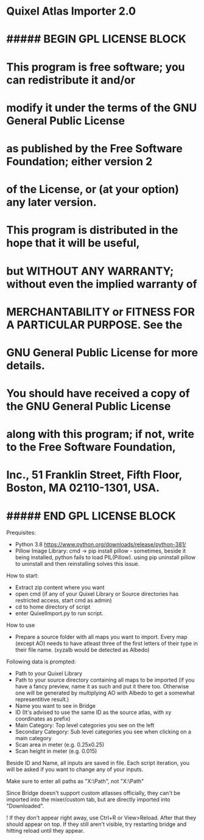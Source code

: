 # Quixel Atlas Importer 2.0

# ##### BEGIN GPL LICENSE BLOCK #####
#
#  This program is free software; you can redistribute it and/or
#  modify it under the terms of the GNU General Public License
#  as published by the Free Software Foundation; either version 2
#  of the License, or (at your option) any later version.
#
#  This program is distributed in the hope that it will be useful,
#  but WITHOUT ANY WARRANTY; without even the implied warranty of
#  MERCHANTABILITY or FITNESS FOR A PARTICULAR PURPOSE.  See the
#  GNU General Public License for more details.
#
#  You should have received a copy of the GNU General Public License
#  along with this program; if not, write to the Free Software Foundation,
#  Inc., 51 Franklin Street, Fifth Floor, Boston, MA 02110-1301, USA.
#
# ##### END GPL LICENSE BLOCK #####

Prequisites:
- Python 3.8 https://www.python.org/downloads/release/python-381/
- Pillow Image Library: cmd -> pip install pillow - sometimes, beside it being installed, python fails to load PIL(Pillow). using pip uninstall pillow to uninstall and then reinstalling solves this issue.

How to start: 
- Extract zip content where you want
- open cmd (if any of your Quixel Library or Source directories has restricted access, start cmd as admin)
- cd to home directory of script
- enter QuixelImport.py to run script.

How to use
- Prepare a source folder with all maps you want to import. Every map (except AO) needs to have atleast three of the first letters of their type in their file name. (xyzalb would be detected as Albedo)

Following data is prompted:

- Path to your Quixel Library
- Path to your source directory containing all maps to be imported (if you have a fancy preview, name it as such and put it there too. Otherwise one will be generated by multiplying AO with Albedo to get a somewhat representitive result.)
- Name you want to see in Bridge
- ID (It's advised to use the same ID as the source atlas, with xy coordinates as prefix)
- Main Category: Top level categories you see on the left
- Secondary Category: Sub level categories you see when clicking on a main category
- Scan area in meter (e.g. 0.25x0.25)
- Scan height in meter (e.g. 0.015)

Beside ID and Name, all inputs are saved in file. Each script iteration, you will be asked if you want to change any of your inputs.

Make sure to enter all paths as "X:\Path", not "X:\Path\"

Since Bridge doesn't support custom atlasses officially, they can't be imported into the mixer/custom tab, but are directly imported into "Downloaded".

! If they don't appear right away, use Ctrl+R or View>Reload. After that they should appear on top. If they still aren't visible, try restarting bridge and hitting reload until they appear.



